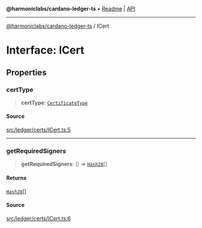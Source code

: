 **@harmoniclabs/cardano-ledger-ts** • [Readme](../README.md) \| [API](../globals.md)

***

[@harmoniclabs/cardano-ledger-ts](../README.md) / ICert

# Interface: ICert

## Properties

### certType

> **certType**: [`CertificateType`](../enumerations/CertificateType.md)

#### Source

[src/ledger/certs/ICert.ts:5](https://github.com/HarmonicLabs/cardano-ledger-ts/blob/d1659b0/src/ledger/certs/ICert.ts#L5)

***

### getRequiredSigners

> **getRequiredSigners**: () => [`Hash28`](../classes/Hash28.md)[]

#### Returns

[`Hash28`](../classes/Hash28.md)[]

#### Source

[src/ledger/certs/ICert.ts:6](https://github.com/HarmonicLabs/cardano-ledger-ts/blob/d1659b0/src/ledger/certs/ICert.ts#L6)
